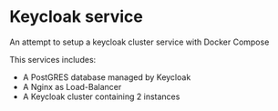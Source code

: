 # Keycloak service

An attempt to setup a keycloak cluster service with Docker Compose

This services includes:

- A PostGRES database managed by Keycloak
- A Nginx as Load-Balancer
- A Keycloak cluster containing 2 instances
